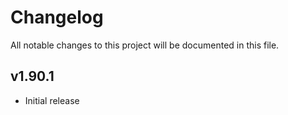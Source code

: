 # Changelog

All notable changes to this project will be documented in this file.

## v1.90.1

- Initial release

